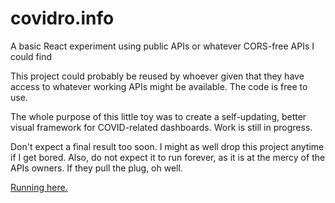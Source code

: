 # covidro.info
A basic React experiment using public APIs or whatever CORS-free APIs I could find

This project could probably be reused by whoever given that they have access to whatever working APIs might be available. The code is free to use.

The whole purpose of this little toy was to create a self-updating, better visual framework for COVID-related dashboards. Work is still in progress.

Don't expect a final result too soon. I might as well drop this project anytime if I get bored. Also, do not expect it to run forever, as it is at the mercy of the APIs owners. If they pull the plug, oh well.

[Running here.](https://covidro.info)
